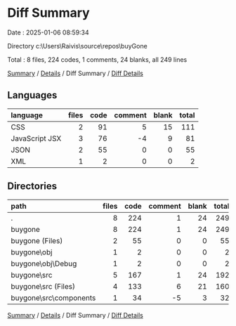 # Diff Summary

Date : 2025-01-06 08:59:34

Directory c:\\Users\\Raivis\\source\\repos\\buyGone

Total : 8 files,  224 codes, 1 comments, 24 blanks, all 249 lines

[Summary](results.md) / [Details](details.md) / Diff Summary / [Diff Details](diff-details.md)

## Languages
| language | files | code | comment | blank | total |
| :--- | ---: | ---: | ---: | ---: | ---: |
| CSS | 2 | 91 | 5 | 15 | 111 |
| JavaScript JSX | 3 | 76 | -4 | 9 | 81 |
| JSON | 2 | 55 | 0 | 0 | 55 |
| XML | 1 | 2 | 0 | 0 | 2 |

## Directories
| path | files | code | comment | blank | total |
| :--- | ---: | ---: | ---: | ---: | ---: |
| . | 8 | 224 | 1 | 24 | 249 |
| buygone | 8 | 224 | 1 | 24 | 249 |
| buygone (Files) | 2 | 55 | 0 | 0 | 55 |
| buygone\\obj | 1 | 2 | 0 | 0 | 2 |
| buygone\\obj\\Debug | 1 | 2 | 0 | 0 | 2 |
| buygone\\src | 5 | 167 | 1 | 24 | 192 |
| buygone\\src (Files) | 4 | 133 | 6 | 21 | 160 |
| buygone\\src\\components | 1 | 34 | -5 | 3 | 32 |

[Summary](results.md) / [Details](details.md) / Diff Summary / [Diff Details](diff-details.md)